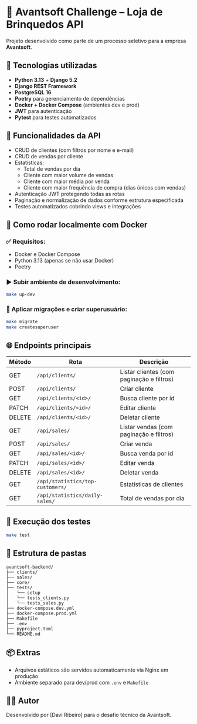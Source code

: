 # 🧩 Avantsoft Challenge – Loja de Brinquedos API

Projeto desenvolvido como parte de um processo seletivo para a empresa **Avantsoft**.

## 📌 Tecnologias utilizadas

- **Python 3.13** + **Django 5.2**
- **Django REST Framework**
- **PostgreSQL 16**
- **Poetry** para gerenciamento de dependências
- **Docker + Docker Compose** (ambientes dev e prod)
- **JWT** para autenticação
- **Pytest** para testes automatizados

## 🚀 Funcionalidades da API

- CRUD de clientes (com filtros por nome e e-mail)
- CRUD de vendas por cliente
- Estatísticas:
    - Total de vendas por dia
    - Cliente com maior volume de vendas
    - Cliente com maior média por venda
    - Cliente com maior frequência de compra (dias únicos com vendas)
- Autenticação JWT protegendo todas as rotas
- Paginação e normalização de dados conforme estrutura especificada
- Testes automatizados cobrindo views e integrações

## 🧪 Como rodar localmente com Docker

### ✅ Requisitos:

- Docker e Docker Compose
- Python 3.13 (apenas se não usar Docker)
- Poetry

### ▶️ Subir ambiente de desenvolvimento:

```bash
make up-dev
```

### 🔧 Aplicar migrações e criar superusuário:

```bash
make migrate
make createsuperuser
```

## 🌐 Endpoints principais

| Método | Rota                             | Descrição                                 |
|--------|----------------------------------|-------------------------------------------|
| GET    | `/api/clients/`                  | Listar clientes (com paginação e filtros) |
| POST   | `/api/clients/`                  | Criar cliente                             |
| GET    | `/api/clients/<id>/`             | Busca cliente por id                      |
| PATCH  | `/api/clients/<id>/`             | Editar cliente                            |
| DELETE | `/api/clients/<id>/`             | Deletar cliente                           |
| GET    | `/api/sales/`                    | Listar vendas (com paginação e filtros)   |
| POST   | `/api/sales/`                    | Criar venda                               |
| GET    | `/api/sales/<id>/`               | Busca venda por id                        |
| PATCH  | `/api/sales/<id>/`               | Editar venda                              |
| DELETE | `/api/sales/<id>/`               | Deletar venda                             |
| GET    | `/api/statistics/top-customers/` | Estatísticas de clientes                  |
| GET    | `/api/statistics/daily-sales/`   | Total de vendas por dia                   |

## 🧾 Execução dos testes

```bash
make test
```

## 📁 Estrutura de pastas

```
avantsoft-backend/
├── clients/
├── sales/
├── core/
├── tests/
│   └── setup
│   └── tests_clients.py
│   └── tests_sales.py
├── docker-compose.dev.yml
├── docker-compose.prod.yml
├── Makefile
├── .env
├── pyproject.toml
└── README.md
```

## 📦 Extras

- Arquivos estáticos são servidos automaticamente via Nginx em produção
- Ambiente separado para dev/prod com `.env` e `Makefile`

## 👨‍💻 Autor

Desenvolvido por [Davi Ribeiro] para o desafio técnico da Avantsoft.